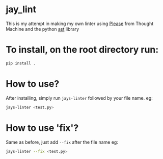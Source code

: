 # jay_lint

This is my attempt in making my own linter using [Please](https://github.com/thought-machine/please) from Thought Machine and the python [ast](https://docs.python.org/3/library/ast.html) library

# To install, on the root directory run:
```bash
pip install .
```

# How to use?
After installing, simply run `jays-linter` followed by your file name.
eg:
```bash
jays-linter <test.py>
```

# How to use 'fix'?
Same as before, just add `--fix` after the file name
eg:
```bash
jays-linter --fix <test.py>
```